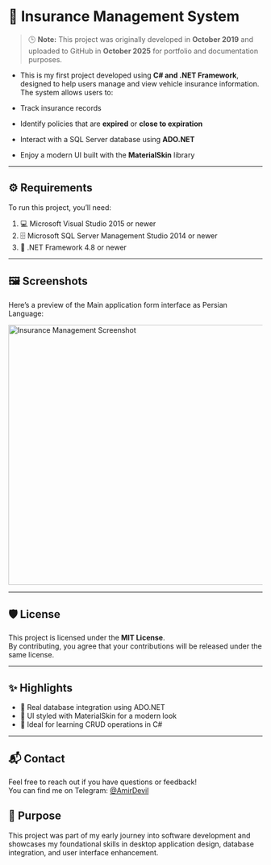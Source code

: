 # 🚗 Insurance Management System
> 🕒 **Note:** This project was originally developed in **October 2019** and uploaded to GitHub in **October 2025** for portfolio and documentation purposes.

- This is my first project developed using **C# and .NET Framework**, designed to help users manage and view vehicle insurance information. The system allows users to:

- Track insurance records
- Identify policies that are **expired** or **close to expiration**
- Interact with a SQL Server database using **ADO.NET**
- Enjoy a modern UI built with the **MaterialSkin** library


---

## ⚙️ Requirements

To run this project, you’ll need:

1. 💻 Microsoft Visual Studio 2015 or newer  
2. 🗄️ Microsoft SQL Server Management Studio 2014 or newer  
3. 🧩 .NET Framework 4.8 or newer

---

## 🖼️ Screenshots

Here’s a preview of the Main application form interface as Persian Language:

<img width="856" height="515" alt="Insurance Management Screenshot" src="https://github.com/user-attachments/assets/c1cfb66f-562d-4613-810f-1a05f8ffbffd" />

---

## 🛡️ License

This project is licensed under the **MIT License**.  
By contributing, you agree that your contributions will be released under the same license.

---

## ✨ Highlights

- 📁 Real database integration using ADO.NET  
- 🎨 UI styled with MaterialSkin for a modern look  
- 📌 Ideal for learning CRUD operations in C#  

---

## 📬 Contact

Feel free to reach out if you have questions or feedback!  
You can find me on Telegram: [@AmirDevil](https://t.me/AmirDevil)


## 🚀 Purpose

This project was part of my early journey into software development and showcases my foundational skills in desktop application design, database integration, and user interface enhancement.
